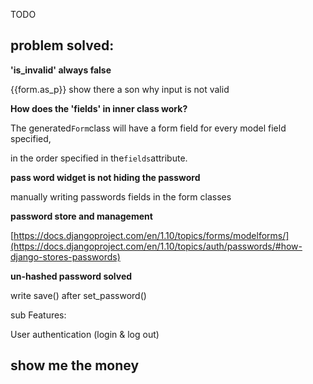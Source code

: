 TODO

## problem solved:

**'is\_invalid' always false**

{{form.as\_p}} show there a son why input is not valid

**How does the 'fields' in inner class work?**

The generated`Form`class will have a form field for every model field specified,

in the order specified in the`fields`attribute.

**pass word widget is not hiding the password**

manually writing passwords fields in the form classes

**password store and management**

[https://docs.djangoproject.com/en/1.10/topics/forms/modelforms/](https://docs.djangoproject.com/en/1.10/topics/auth/passwords/#how-django-stores-passwords)

**un-hashed password solved**

write save\(\) after set\_password\(\)

sub Features:

User authentication \(login & log out\)


## show me the money



